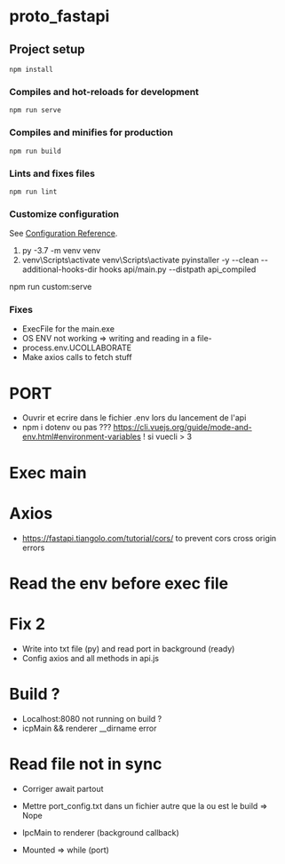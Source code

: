 # proto_fastapi

## Project setup

```
npm install
```

### Compiles and hot-reloads for development

```
npm run serve
```

### Compiles and minifies for production

```
npm run build
```

### Lints and fixes files

```
npm run lint
```

### Customize configuration

See [Configuration Reference](https://cli.vuejs.org/config/).

1. py -3.7 -m venv venv
2. venv\Scripts\activate
   venv\Scripts\activate
   pyinstaller -y --clean --additional-hooks-dir hooks api/main.py --distpath api_compiled

npm run custom:serve

### Fixes

- ExecFile for the main.exe
- OS ENV not working => writing and reading in a file-
- process.env.UCOLLABORATE
- Make axios calls to fetch stuff

# PORT

- Ouvrir et ecrire dans le fichier .env lors du lancement de l'api
- npm i dotenv ou pas ???
  https://cli.vuejs.org/guide/mode-and-env.html#environment-variables ! si vuecli > 3

# Exec main

# Axios

- https://fastapi.tiangolo.com/tutorial/cors/ to prevent cors cross origin errors

# Read the env before exec file

# Fix 2

- Write into txt file (py) and read port in background (ready)
- Config axios and all methods in api.js

# Build ?

- Localhost:8080 not running on build ?
- icpMain && renderer \_\_dirname error

# Read file not in sync

- Corriger await partout
- Mettre port_config.txt dans un fichier autre que la ou est le build => Nope

- IpcMain to renderer (background callback)
- Mounted => while (port)
